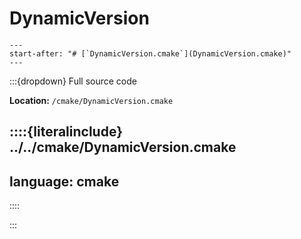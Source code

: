 # DynamicVersion

```{include} ../../cmake/DynamicVersion.md
---
start-after: "# [`DynamicVersion.cmake`](DynamicVersion.cmake)"
---
```

:::{dropdown} Full source code

**Location:** `/cmake/DynamicVersion.cmake`

::::{literalinclude} ../../cmake/DynamicVersion.cmake
---
language: cmake
---
::::

:::
